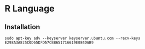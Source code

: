 # R Language

## Installation

```
sudo apt-key adv --keyserver keyserver.ubuntu.com --recv-keys E298A3A825C0D65DFD57CBB651716619E084DAB9
```

